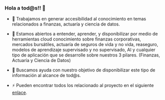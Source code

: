### Hola a tod@s!! 👋

- 🔭 Trabajamos en generar accesibilidad al conocimiento en temas relacionados a finanzas, actuaría y ciencia de datos.

- 🌱 Estamos abiertos a entender, aprender, y disponibilizar por medio de herramientas cloud conocimiento sobre finanzas corporativas, mercados bursátiles, actuaría de seguros de vida y no vida, reaseguro, modelos de aprendizaje supervisado y no supervisado, AI y cualquier tipo de aplicación que se desarrolle sobre nuestros 3 pilares. (Finanzas, Actuaría y Ciencia de Datos)

- 👯 Buscamos ayuda con nuestro objetivo de disponibilizar este tipo de información al alcance de tod@s.

- ⚡ Pueden encontrar todos los relacionado al proyecto en el siguiente [enlace](https://linktr.ee/benchmark_co).


<!--
**benchmarkco/benchmarkco** is a ✨ _special_ ✨ repository because its `README.md` (this file) appears on your GitHub profile.

Here are some ideas to get you started:

- 🔭 I’m currently working on ...
- 🌱 I’m currently learning ...
- 👯 I’m looking to collaborate on ...
- 🤔 I’m looking for help with ...
- 💬 Ask me about ...
- 📫 How to reach me: ...
- 😄 Pronouns: ...
- ⚡ Fun fact: ...
-->
